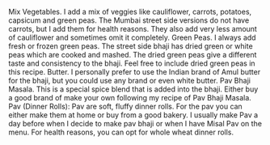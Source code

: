 Mix Vegetables. I add a mix of veggies like cauliflower, carrots, potatoes, capsicum and green peas. The Mumbai street side versions do not have carrots, but I add them for health reasons. They also add very less amount of cauliflower and sometimes omit it completely.
Green Peas. I always add fresh or frozen green peas. The street side bhaji has dried green or white peas which are cooked and mashed. The dried green peas give a different taste and consistency to the bhaji. Feel free to include dried green peas in this recipe.
Butter. I personally prefer to use the Indian brand of Amul butter for the bhaji, but you could use any brand or even white butter.
Pav Bhaji Masala. This is a special spice blend that is added into the bhaji. Either buy a good brand of make your own following my recipe of Pav Bhaji Masala.
Pav (Dinner Rolls): Pav are soft, fluffy dinner rolls. For the pav you can either make them at home or buy from a good bakery. I usually make Pav a day before when I decide to make pav bhaji or when I have Misal Pav on the menu. For health reasons, you can opt for whole wheat dinner rolls.